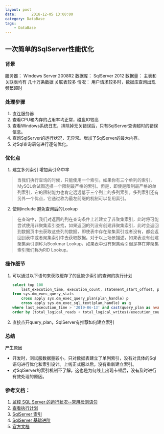 ```yaml
---
layout: post
date:       2018-12-05 13:00:00
category: DataBase
tags:
    - DataBase
---
```



## 一次简单的SqlServer性能优化

### 背景
服务器： Windows Server 2008R2
数据库： SqlServer 2012
数据量： 主表和关联表均有 几十万条数据  关联表较多
情况： 用户请求较多时，数据库查询出现频繁超时

### 处理步骤
1. 直连服务器
2. 查看CPU和内存的占用率均正常，磁盘IO较高
3. 查看Windows系统日志，排除掉无关错误后，只有SqlServer查询超时的错误信息。
4. 查询SqlServer的运行状况，无异常。增加了SqlServer的最大内存。
5. 对Sql查询语句进行逐句优化。

### 优化点
1. 建立多列索引 增加索引命中率
> 当我们执行查询的时候，只能使用一个索引。如果你有三个单列的索引，MySQL会试图选择一个限制最严格的索引。但是，即使是限制最严格的单列索引，它的限制能力也肯定远远低于三个列上的多列索引。多列索引还有另外一个优点，它通过称为最左前缀的机制可以复用索引。

2. 使用include 避免查询后的Lookup
> 在查询中，我们对返回的列在查询条件上若建立了非聚集索引，此时将可能尝试使用非聚集索引查找，如果返回的列没有创建非聚集索引，此时会返回到数据页中去获取这些列的数据，即使表中存在聚集索引或者没有，都会返回到表中或者聚集索引中去获取数据。对于以上场景描述，如果表没有创建聚集索引则称为Bookmar Lookup，如果表中没有聚集索引但是存在非聚集索引我们称为RID Lookup。

### 操作细节
1. 可以通过以下语句来获取缓存了的且缺少索引的查询的执行计划

   ```sql
   select top 100 
       last_execution_time, execution_count, statement_start_offset, p.query_plan, q.text
   from sys.dm_exec_query_stats
       cross apply sys.dm_exec_query_plan(plan_handle) p
       cross apply sys.dm_exec_sql_text(plan_handle) as q
   where last_execution_time > '2019-06-13' and cast(query_plan as nvarchar(max)) like '%Missing Index%'
   order by (total_logical_reads + total_logical_writes)/execution_count Desc
   ```
2. 直接点开query_plan，SqlServer有推荐如何建立索引

### 总结
 产生原因
- 开发时，测试服数据量较小，只对数据表建立了单列索引，没有对具体的Sql语句进行优化和索引设计。上线正式服以后，没有重新建立索引。
- 对SqlServer的索引机制不了解，这也是为何线上出现卡顿后，没有及时进行有效处理的原因。

### 参考文档：

1. [监控 SQL Server 的运行状况--常用检测语句](https://blog.csdn.net/isoleo/article/details/39960575)
2. [查看执行计划](https://www.cnblogs.com/mcgrady/p/4174185.html)
3. [SqlServer 索引](https://www.cnblogs.com/yunfeifei/p/4140385.html)
4. [SqlServer 基础进阶](https://www.cnblogs.com/CreateMyself/p/6117352.html)
5. [官方文档](https://docs.microsoft.com/en-us/sql/sql-server/sql-server-technical-documentation?toc=..%2Ftoc%2Ftoc.json&view=sql-server-2017)